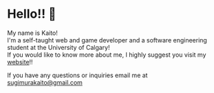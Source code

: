 # Hello!! 👋

My name is Kaito! 
<br />I'm a self-taught web and game developer and a software engineering student at the University of Calgary!
<br />If you would like to know more about me, I highly suggest you visit my [website](https://kaitosugimura.onrender.com/)!!

If you have any questions or inquiries email me at sugimurakaito@gmail.com

<!---
KaitoSugimura/KaitoSugimura is a ✨ special ✨ repository because its `README.md` (this file) appears on your GitHub profile.
You can click the Preview link to take a look at your changes.
--->
